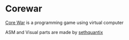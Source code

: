 # Corewar
[Core War](https://fr.wikipedia.org/wiki/Core_War) is a programming game using virtual computer

ASM and Visual parts are made by [sethquantix](https://github.com/sethquantix) 
